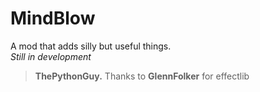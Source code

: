 # MindBlow

A mod that adds silly but useful things.  
*Still in development*

> **ThePythonGuy.**
> Thanks to **GlennFolker** for effectlib
